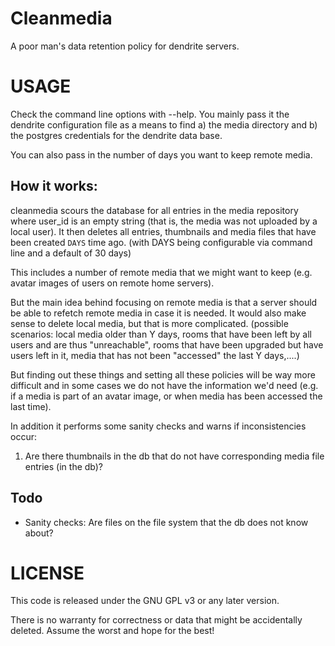 Cleanmedia
==========

A poor man's data retention policy for dendrite servers.

USAGE
=====

Check the command line options with --help. You mainly pass it the dendrite
configuration file as a means to find a) the media directory and b) the postgres
credentials for the dendrite data base.

You can also pass in the number of days you want to keep remote media.

How it works:
-------------

cleanmedia scours the database for all entries in the media repository
where user_id is an empty string (that is, the media was not uploaded
by a local user). It then deletes all entries, thumbnails and media
files that have been created `DAYS` time ago. (with DAYS being
configurable via command line and a default of 30 days)

This includes a number of remote media that we might want to keep
(e.g. avatar images of users on remote home servers).

But the main idea behind focusing on remote media is that a server
should be able to refetch remote media in case it is needed. It would
also make sense to delete local media, but that is more
complicated. (possible scenarios: local media older than Y days, rooms
that have been left by all users and are thus "unreachable", rooms that
have been upgraded but have users left in it, media that has not been "accessed" the last Y days,....)

But finding out these things and setting all these policies will be
way more difficult and in some cases we do not have the information
we'd need (e.g. if a media is part of an avatar image, or when media
has been accessed the last time).

In addition it performs some sanity checks and warns if inconsistencies occur:
 1) Are there thumbnails in the db that do not have
    corresponding media file entries (in the db)?

Todo
----

- Sanity checks: Are files on the file system that the db does not
  know about?

LICENSE
=======

This code is released under the GNU GPL v3 or any later version.

There is no warranty for correctness or data that might be
accidentally deleted. Assume the worst and hope for the best!